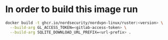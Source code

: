 # In order to build this image run

```bash
docker build -t ghcr.io/nordsecurity/nordvpn-linux/ruster:<version> \
  --build-arg GL_ACCESS_TOKEN=<gitlab-access-token> \
  --build-arg SQLITE_DOWNLOAD_URL_PREFIX=<url-prefix> .
```
